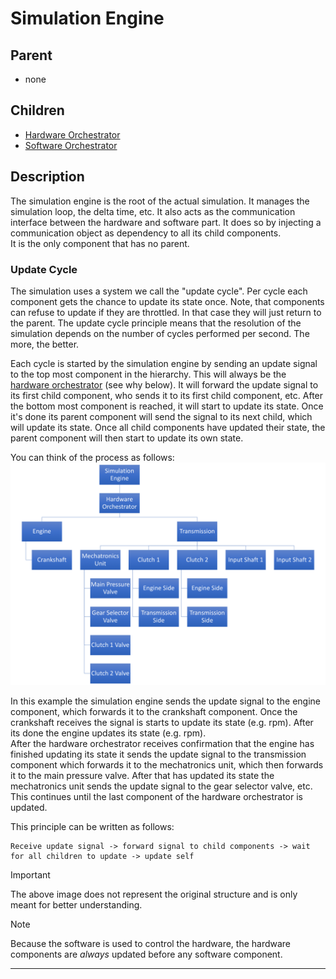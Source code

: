 # Simulation Engine

## Parent
- none

## Children
  - [Hardware Orchestrator](hardware-orchestrator.md)
  - [Software Orchestrator](software-orchestrator.md)

## Description
The simulation engine is the root of the actual simulation. It manages the simulation loop, the delta time, etc. It also 
acts as the communication interface between the hardware and software part. It does so by injecting a communication object 
as dependency to all its child components.  
It is the only component that has no parent.  

### Update Cycle
The simulation uses a system we call the "update cycle". Per cycle each component gets the chance to update its state once.
Note, that components can refuse to update if they are throttled. In that case they will just return to the parent.
The update cycle principle means that the resolution of the simulation depends on the number of cycles performed per second. 
The more, the better.  

Each cycle is started by the simulation engine by sending an update signal to the top most component in the hierarchy.
This will always be the [hardware orchestrator](./hardware-orchestrator.md) (see why below). It will forward the update
signal to its first child component, who sends it to its first child component, etc. After the bottom most component is 
reached, it will start to update its state. Once it's done its parent component will send the signal to its next child, 
which will update its state. Once all child components have updated their state, the parent component will then start to
update its own state.

You can think of the process as follows:
![Hierarchy example image](./resources/simu-drive-component-hierarchy-example.png)

In this example the simulation engine sends the update signal to the engine component, which forwards it to the crankshaft
component. Once the crankshaft receives the signal is starts to update its state (e.g. rpm). After its done the engine updates 
its state (e.g. rpm).  
After the hardware orchestrator receives confirmation that the engine has finished updating its state it sends the update 
signal to the transmission component which forwards it to the mechatronics unit, which then forwards it to the main pressure
valve. After that has updated its state the mechatronics unit sends the update signal to the gear selector valve, etc.  
This continues until the last component of the hardware orchestrator is updated.

This principle can be written as follows:
```
Receive update signal -> forward signal to child components -> wait for all children to update -> update self
```

> [!IMPORTANT]  
> The above image does not represent the original structure and is only meant for better understanding.


> [!NOTE]  
> Because the software is used to control the hardware, the hardware components are *always* updated before any software component.

---

